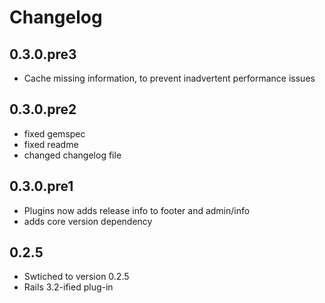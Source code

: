 # Changelog

## 0.3.0.pre3

* Cache missing information, to prevent inadvertent performance issues

## 0.3.0.pre2

* fixed gemspec
* fixed readme
* changed changelog file

## 0.3.0.pre1

* Plugins now adds release info to footer and admin/info
* adds core version dependency

## 0.2.5

* Swtiched to version 0.2.5
* Rails 3.2-ified plug-in
